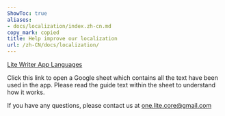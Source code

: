 ```yaml
---
ShowToc: true
aliases:
- docs/localization/index.zh-cn.md
copy_mark: copied
title: Help improve our localization
url: /zh-CN/docs/localization/
---
```


[Lite Writer App Languages](https://docs.google.com/spreadsheets/d/1zKR2g9ouGUxMY-k6v2U0_w8dzVAZb2hWTF42-fi2ZP8/edit#gid=2145029998)

Click this link to open a Google sheet which contains all the text have been used in the app. Please read the guide text within the sheet to understand how it works.

If you have any questions, please contact us at one.lite.core@gmail.com

